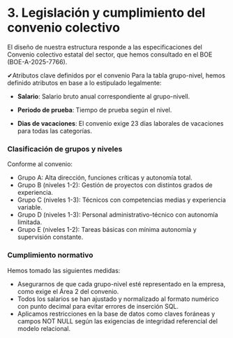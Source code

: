# 3. Legislación y cumplimiento del convenio colectivo
El diseño de nuestra estructura responde a las especificaciones del Convenio colectivo estatal del sector, que hemos consultado en el BOE (BOE-A-2025-7766).

✔Atributos clave definidos por el convenio
Para la tabla grupo-nivel, hemos definido atributos en base a lo estipulado legalmente:

- **Salario**: Salario bruto anual correspondiente al grupo-nivell.

- **Periodo de prueba**: Tiempo de prueba según el nivel.

- **Dias de vacaciones**: El convenio exige 23 días laborales de vacaciones para todas las categorías.

### Clasificación de grupos y niveles
Conforme al convenio:

- Grupo A: Alta dirección, funciones críticas y autonomía total.
- Grupo B (niveles 1-2): Gestión de proyectos con distintos grados de experiencia.
- Grupo C (niveles 1-3): Técnicos con competencias medias y experiencia variable.
- Grupo D (niveles 1-3): Personal administrativo-técnico con autonomía limitada.
- Grupo E (niveles 1-2): Tareas básicas con mínima autonomía y supervisión constante.

### Cumplimiento normativo
Hemos tomado las siguientes medidas:

- Asegurarnos de que cada grupo-nivel esté representado en la empresa, como exige el Área 2 del convenio.
- Todos los salarios se han ajustado y normalizado al formato numérico con punto decimal para evitar errores de inserción SQL.
- Aplicamos restricciones en la base de datos como claves foráneas y campos NOT NULL según las exigencias de integridad referencial del modelo relacional.
